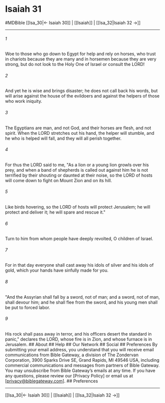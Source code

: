 # Isaiah 31
#MDBible
[[Isa_30|← Isaiah 30]] | [[Isaiah]] | [[Isa_32|Isaiah 32 →]]

***


###### 1 
Woe to those who go down to Egypt for help and rely on horses, who trust in chariots because they are many and in horsemen because they are very strong, but do not look to the Holy One of Israel or consult the LORD! 

###### 2 
And yet he is wise and brings disaster; he does not call back his words, but will arise against the house of the evildoers and against the helpers of those who work iniquity. 

###### 3 
The Egyptians are man, and not God, and their horses are flesh, and not spirit. When the LORD stretches out his hand, the helper will stumble, and he who is helped will fall, and they will all perish together. 

###### 4 
For thus the LORD said to me, "As a lion or a young lion growls over his prey, and when a band of shepherds is called out against him he is not terrified by their shouting or daunted at their noise, so the LORD of hosts will come down to fight on Mount Zion and on its hill. 

###### 5 
Like birds hovering, so the LORD of hosts will protect Jerusalem; he will protect and deliver it; he will spare and rescue it." 

###### 6 
Turn to him from whom people have deeply revolted, O children of Israel. 

###### 7 
For in that day everyone shall cast away his idols of silver and his idols of gold, which your hands have sinfully made for you. 

###### 8 
"And the Assyrian shall fall by a sword, not of man; and a sword, not of man, shall devour him; and he shall flee from the sword, and his young men shall be put to forced labor. 

###### 9 
His rock shall pass away in terror, and his officers desert the standard in panic," declares the LORD, whose fire is in Zion, and whose furnace is in Jerusalem. ## About ## Help ## Our Network ## Social ## Preferences By submitting your email address, you understand that you will receive email communications from Bible Gateway, a division of The Zondervan Corporation, 3900 Sparks Drive SE, Grand Rapids, MI 49546 USA, including commercial communications and messages from partners of Bible Gateway. You may unsubscribe from Bible Gateway&rsquo;s emails at any time. If you have any questions, please review our [Privacy Policy] or email us at [privacy@biblegateway.com]. ## Preferences

***

[[Isa_30|← Isaiah 30]] | [[Isaiah]] | [[Isa_32|Isaiah 32 →]]
